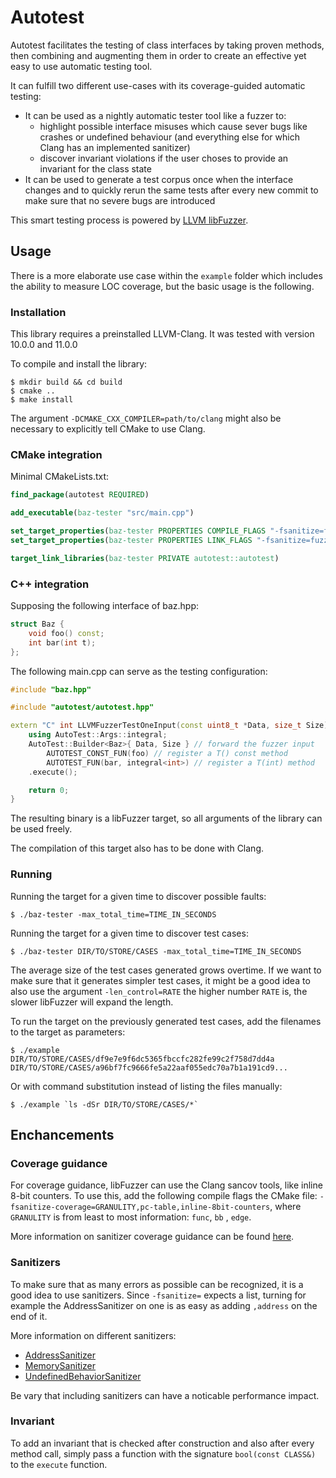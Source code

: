 # Autotest

Autotest facilitates the testing of class interfaces by taking proven methods, then combining and augmenting them in order to create an effective yet easy to use automatic testing tool.

It can fulfill two different use-cases with its coverage-guided automatic testing:
- It can be used as a nightly automatic tester tool like a fuzzer to:
  - highlight possible interface misuses which cause sever bugs like crashes or undefined behaviour (and everything else for which Clang has an implemented sanitizer)
  - discover invariant violations if the user choses to provide an invariant for the class state
- It can be used to generate a test corpus once when the interface changes and to quickly rerun the same tests after every new commit to make sure that no severe bugs are introduced

This smart testing process is powered by [LLVM libFuzzer](https://llvm.org/docs/LibFuzzer.html).

## Usage

There is a more elaborate use case within the `example` folder which includes the ability to measure LOC coverage, but the basic usage is the following.

### Installation

This library requires a preinstalled LLVM-Clang. It was tested with version 10.0.0 and 11.0.0

To compile and install the library:
```
$ mkdir build && cd build
$ cmake .. 
$ make install
```
The argument `-DCMAKE_CXX_COMPILER=path/to/clang` might also be necessary to explicitly tell CMake to use Clang.

### CMake integration

Minimal CMakeLists.txt:
```cmake
find_package(autotest REQUIRED)

add_executable(baz-tester "src/main.cpp")

set_target_properties(baz-tester PROPERTIES COMPILE_FLAGS "-fsanitize=fuzzer")
set_target_properties(baz-tester PROPERTIES LINK_FLAGS "-fsanitize=fuzzer")

target_link_libraries(baz-tester PRIVATE autotest::autotest)
```

### C++ integration

Supposing the following interface of baz.hpp:
```cpp
struct Baz {
    void foo() const;
    int bar(int t);
};
```

The following main.cpp can serve as the testing configuration:
```cpp
#include "baz.hpp"

#include "autotest/autotest.hpp"

extern "C" int LLVMFuzzerTestOneInput(const uint8_t *Data, size_t Size) {
    using AutoTest::Args::integral;
    AutoTest::Builder<Baz>{ Data, Size } // forward the fuzzer input
        AUTOTEST_CONST_FUN(foo) // register a T() const method
        AUTOTEST_FUN(bar, integral<int>) // register a T(int) method
    .execute(); 

    return 0;
}
```

The resulting binary is a libFuzzer target, so all arguments of the library can be used freely.

The compilation of this target also has to be done with Clang.

### Running

Running the target for a given time to discover possible faults:
```
$ ./baz-tester -max_total_time=TIME_IN_SECONDS 
```

Running the target for a given time to discover test cases:
```
$ ./baz-tester DIR/TO/STORE/CASES -max_total_time=TIME_IN_SECONDS 
```

The average size of the test cases generated grows overtime. If we want to make sure that it generates simpler test cases, it might be a good idea to also use the argument `-len_control=RATE` the higher number `RATE` is, the slower libFuzzer will expand the length.

To run the target on the previously generated test cases, add the filenames to the target as parameters:

```
$ ./example DIR/TO/STORE/CASES/df9e7e9f6dc5365fbccfc282fe99c2f758d7dd4a DIR/TO/STORE/CASES/a96bf7fc9666fe5a22aaf055edc70a7b1a191cd9...
```

Or with command substitution instead of listing the files manually:

```
$ ./example `ls -dSr DIR/TO/STORE/CASES/*`
```

## Enchancements

### Coverage guidance

For coverage guidance, libFuzzer can use the Clang sancov tools, like inline 8-bit counters. To use this, add the following compile flags the CMake file:
`-fsanitize-coverage=GRANULITY,pc-table,inline-8bit-counters`, where `GRANULITY` is from least to most information: `func`, `bb` , `edge`.

More information on sanitizer coverage guidance can be found [here](https://clang.llvm.org/docs/SanitizerCoverage.html).

### Sanitizers

To make sure that as many errors as possible can be recognized, it is a good idea to use sanitizers. Since `-fsanitize=` expects a list, turning for example the AddressSanitizer on one is as easy as adding `,address` on the end of it.

More information on different sanitizers:
- [AddressSanitizer](https://clang.llvm.org/docs/AddressSanitizer.html)
- [MemorySanitizer](https://clang.llvm.org/docs/MemorySanitizer.html)
- [UndefinedBehaviorSanitizer](https://clang.llvm.org/docs/UndefinedBehaviorSanitizer.html)

Be vary that including sanitizers can have a noticable performance impact.

### Invariant

To add an invariant that is checked after construction and also after every method call, simply pass a function with the signature `bool(const CLASS&)` to the `execute` function.
